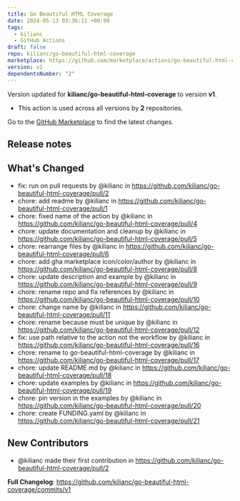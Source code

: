 ```yaml
---
title: Go Beautiful HTML Coverage
date: 2024-05-13 03:36:11 +00:00
tags:
  - kilianc
  - GitHub Actions
draft: false
repo: kilianc/go-beautiful-html-coverage
marketplace: https://github.com/marketplace/actions/go-beautiful-html-coverage
version: v1
dependentsNumber: "2"
---
```



Version updated for **kilianc/go-beautiful-html-coverage** to version **v1**.
- This action is used across all versions by **2** repositories.

Go to the [GitHub Marketplace](https://github.com/marketplace/actions/go-beautiful-html-coverage) to find the latest changes.

## Release notes

## What's Changed
* fix: run on pull requests by @kilianc in https://github.com/kilianc/go-beautiful-html-coverage/pull/2
* chore: add readme by @kilianc in https://github.com/kilianc/go-beautiful-html-coverage/pull/1
* chore: fixed name of the action by @kilianc in https://github.com/kilianc/go-beautiful-html-coverage/pull/4
* chore: update documentation and cleanup by @kilianc in https://github.com/kilianc/go-beautiful-html-coverage/pull/5
* chore: rearrange files by @kilianc in https://github.com/kilianc/go-beautiful-html-coverage/pull/6
* chore: add gha marketplace icon/color/author by @kilianc in https://github.com/kilianc/go-beautiful-html-coverage/pull/8
* chore: update description and example by @kilianc in https://github.com/kilianc/go-beautiful-html-coverage/pull/9
* chore: rename repo and fix references by @kilianc in https://github.com/kilianc/go-beautiful-html-coverage/pull/10
* chore: change name by @kilianc in https://github.com/kilianc/go-beautiful-html-coverage/pull/11
* chore: rename because must be unique by @kilianc in https://github.com/kilianc/go-beautiful-html-coverage/pull/12
* fix: use path relative to the action not the workflow by @kilianc in https://github.com/kilianc/go-beautiful-html-coverage/pull/16
* chore: rename to go-beautiful-html-coverage by @kilianc in https://github.com/kilianc/go-beautiful-html-coverage/pull/17
* chore: update README.md by @kilianc in https://github.com/kilianc/go-beautiful-html-coverage/pull/18
* chore: update examples by @kilianc in https://github.com/kilianc/go-beautiful-html-coverage/pull/19
* chore: pin version in the examples by @kilianc in https://github.com/kilianc/go-beautiful-html-coverage/pull/20
* chore: create FUNDING.yaml by @kilianc in https://github.com/kilianc/go-beautiful-html-coverage/pull/21

## New Contributors
* @kilianc made their first contribution in https://github.com/kilianc/go-beautiful-html-coverage/pull/2

**Full Changelog**: https://github.com/kilianc/go-beautiful-html-coverage/commits/v1
